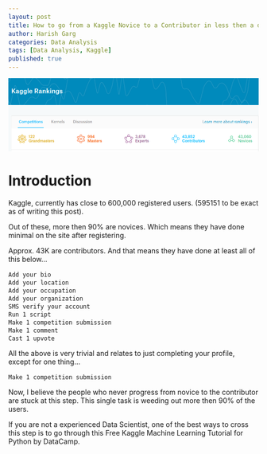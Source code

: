 ```yaml
---
layout: post
title: How to go from a Kaggle Novice to a Contributor in less then a day
author: Harish Garg
categories: Data Analysis
tags: [Data Analysis, Kaggle]
published: true
---
```


![Cover Image](/assets/images/kaggle.png)

# Introduction

Kaggle, currently has close to 600,000 registered users. (595151 to be exact as of writing this post).

Out of these, more then 90% are novices. Which means they have done minimal on the site after registering.

Approx. 43K are contributors. And that means they have done at least all of this below…

    Add your bio
    Add your location
    Add your occupation
    Add your organization
    SMS verify your account
    Run 1 script
    Make 1 competition submission
    Make 1 comment
    Cast 1 upvote

All the above is very trivial and relates to just completing your profile, except for one thing…

    Make 1 competition submission

Now, I believe the people who never progress from novice to the contributor are stuck at this step. This single task is weeding out more then 90% of the users.

If you are not a experienced Data Scientist, one of the best ways to cross this step is to go through this Free Kaggle Machine Learning Tutorial for Python by DataCamp.